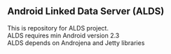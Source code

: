 ## Android Linked Data Server (ALDS)

This is repository for ALDS project.  
ALDS requires min Android version 2.3  
ALDS depends on Androjena and Jetty libraries